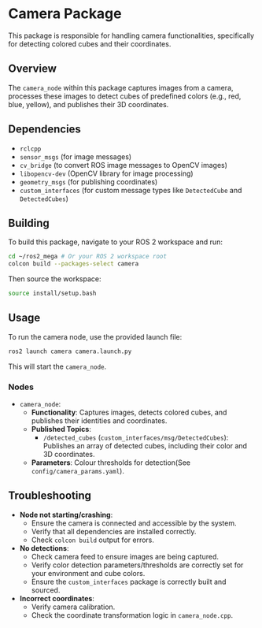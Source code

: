 # Camera Package

This package is responsible for handling camera functionalities, specifically for detecting colored cubes and their coordinates.

## Overview

The `camera_node` within this package captures images from a camera, processes these images to detect cubes of predefined colors (e.g., red, blue, yellow), and publishes their 3D coordinates.

## Dependencies

*   `rclcpp`
*   `sensor_msgs` (for image messages)
*   `cv_bridge` (to convert ROS image messages to OpenCV images)
*   `libopencv-dev` (OpenCV library for image processing)
*   `geometry_msgs` (for publishing coordinates)
*   `custom_interfaces` (for custom message types like `DetectedCube` and `DetectedCubes`)

## Building

To build this package, navigate to your ROS 2 workspace and run:
```bash
cd ~/ros2_mega # Or your ROS 2 workspace root
colcon build --packages-select camera
```
Then source the workspace:
```bash
source install/setup.bash
```

## Usage

To run the camera node, use the provided launch file:
```bash
ros2 launch camera camera.launch.py
```
This will start the `camera_node`.

### Nodes

*   `camera_node`:
    *   **Functionality**: Captures images, detects colored cubes, and publishes their identities and coordinates.
    *   **Published Topics**:
        *   `/detected_cubes` (`custom_interfaces/msg/DetectedCubes`): Publishes an array of detected cubes, including their color and 3D coordinates.
    *   **Parameters**: Colour thresholds for detection(See `config/camera_params.yaml`).

## Troubleshooting

*   **Node not starting/crashing**:
    *   Ensure the camera is connected and accessible by the system.
    *   Verify that all dependencies are installed correctly.
    *   Check `colcon build` output for errors.
*   **No detections**:
    *   Check camera feed to ensure images are being captured.
    *   Verify color detection parameters/thresholds are correctly set for your environment and cube colors.
    *   Ensure the `custom_interfaces` package is correctly built and sourced.
*   **Incorrect coordinates**:
    *   Verify camera calibration.
    *   Check the coordinate transformation logic in `camera_node.cpp`.
